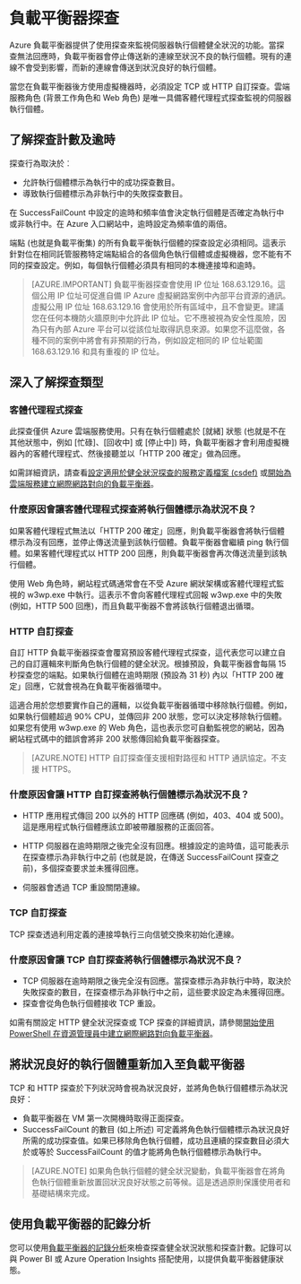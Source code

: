 <properties
   pageTitle="負載平衡器自訂探查和監視健全狀況狀態 | Microsoft Azure"
   description="了解如何使用 Azure 負載平衡器的自訂探查，來監視負載平衡器後方的執行個體"
   services="load-balancer"
   documentationCenter="na"
   authors="joaoma"
   manager="carmonm"
   editor=""
   tags="azure-resource-manager"
/>
<tags  
   ms.service="load-balancer"
   ms.devlang="na"
   ms.topic="article"
   ms.tgt_pltfrm="na"
   ms.workload="infrastructure-services"
   ms.date="04/05/2016"
   ms.author="joaoma" />


# 負載平衡器探查

Azure 負載平衡器提供了使用探查來監視伺服器執行個體健全狀況的功能。當探查無法回應時，負載平衡器會停止傳送新的連線至狀況不良的執行個體。現有的連線不會受到影響，而新的連線會傳送到狀況良好的執行個體。

當您在負載平衡器後方使用虛擬機器時，必須設定 TCP 或 HTTP 自訂探查。雲端服務角色 (背景工作角色和 Web 角色) 是唯一具備客體代理程式探查監視的伺服器執行個體。

## 了解探查計數及逾時

探查行為取決於︰
- 允許執行個體標示為執行中的成功探查數目。
- 導致執行個體標示為非執行中的失敗探查數目。

在 SuccessFailCount 中設定的逾時和頻率值會決定執行個體是否確定為執行中或非執行中。在 Azure 入口網站中，逾時設定為頻率值的兩倍。

端點 (也就是負載平衡集) 的所有負載平衡執行個體的探查設定必須相同。這表示針對位在相同託管服務特定端點組合的各個角色執行個體或虛擬機器，您不能有不同的探查設定。例如，每個執行個體必須具有相同的本機連接埠和逾時。


>[AZURE.IMPORTANT] 負載平衡器探查會使用 IP 位址 168.63.129.16。這個公用 IP 位址可促進自備 IP Azure 虛擬網路案例中內部平台資源的通訊。虛擬公用 IP 位址 168.63.129.16 會使用於所有區域中，且不會變更。建議您在任何本機防火牆原則中允許此 IP 位址。它不應被視為安全性風險，因為只有內部 Azure 平台可以從該位址取得訊息來源。如果您不這麼做，各種不同的案例中將會有非預期的行為，例如設定相同的 IP 位址範圍 168.63.129.16 和具有重複的 IP 位址。


## 深入了解探查類型

### 客體代理程式探查

此探查僅供 Azure 雲端服務使用。只有在執行個體處於 [就緒] 狀態 (也就是不在其他狀態中，例如 [忙碌]、[回收中] 或 [停止中]) 時，負載平衡器才會利用虛擬機器內的客體代理程式、然後接聽並以「HTTP 200 確定」做為回應。

如需詳細資訊，請查看[設定適用於健全狀況探查的服務定義檔案 (csdef)](https://msdn.microsoft.com/library/azure/jj151530.asp) 或[開始為雲端服務建立網際網路對向的負載平衡器](load-balancer-get-started-internet-classic-cloud.md#check-load-balancer-health-status-for-cloud-services)。

### 什麼原因會讓客體代理程式探查將執行個體標示為狀況不良？

如果客體代理程式無法以「HTTP 200 確定」回應，則負載平衡器會將執行個體標示為沒有回應，並停止傳送流量到該執行個體。負載平衡器會繼續 ping 執行個體。如果客體代理程式以 HTTP 200 回應，則負載平衡器會再次傳送流量到該執行個體。

使用 Web 角色時，網站程式碼通常會在不受 Azure 網狀架構或客體代理程式監視的 w3wp.exe 中執行。這表示不會向客體代理程式回報 w3wp.exe 中的失敗 (例如，HTTP 500 回應)，而且負載平衡器不會將該執行個體退出循環。


### HTTP 自訂探查

自訂 HTTP 負載平衡器探查會覆寫預設客體代理程式探查，這代表您可以建立自己的自訂邏輯來判斷角色執行個體的健全狀況。根據預設，負載平衡器會每隔 15 秒探查您的端點。如果執行個體在逾時期限 (預設為 31 秒) 內以「HTTP 200 確定」回應，它就會視為在負載平衡器循環中。

這適合用於您想要實作自己的邏輯，以從負載平衡器循環中移除執行個體。例如，如果執行個體超過 90% CPU，並傳回非 200 狀態，您可以決定移除執行個體。如果您有使用 w3wp.exe 的 Web 角色，這也表示您可自動監視您的網站，因為網站程式碼中的錯誤會將非 200 狀態傳回給負載平衡器探查。

>[AZURE.NOTE] HTTP 自訂探查僅支援相對路徑和 HTTP 通訊協定。不支援 HTTPS。


### 什麼原因會讓 HTTP 自訂探查將執行個體標示為狀況不良？

- HTTP 應用程式傳回 200 以外的 HTTP 回應碼 (例如，403、404 或 500)。這是應用程式執行個體應該立即被帶離服務的正面回答。

-  HTTP 伺服器在逾時期限之後完全沒有回應。根據設定的逾時值，這可能表示在探查標示為非執行中之前 (也就是說，在傳送 SuccessFailCount 探查之前)，多個探查要求並未獲得回應。
- 	伺服器會透過 TCP 重設關閉連線。

### TCP 自訂探查

TCP 探查透過利用定義的連接埠執行三向信號交換來初始化連線。

### 什麼原因會讓 TCP 自訂探查將執行個體標示為狀況不良？

- TCP 伺服器在逾時期限之後完全沒有回應。當探查標示為非執行中時，取決於失敗探查的數目，在探查標示為非執行中之前，這些要求設定為未獲得回應。
- 	探查會從角色執行個體接收 TCP 重設。

如需有關設定 HTTP 健全狀況探查或 TCP 探查的詳細資訊，請參閱[開始使用 PowerShell 在資源管理員中建立網際網路對向負載平衡器](load-balancer-get-started-internet-arm-ps.md#create-lb-rules-nat-rules-a-probe-and-a-load-balancer)。

## 將狀況良好的執行個體重新加入至負載平衡器

TCP 和 HTTP 探查於下列狀況時會視為狀況良好，並將角色執行個體標示為狀況良好：

-  負載平衡器在 VM 第一次開機時取得正面探查。
- SuccessFailCount 的數目 (如上所述) 可定義將角色執行個體標示為狀況良好所需的成功探查值。如果已移除角色執行個體，成功且連續的探查數目必須大於或等於 SuccessFailCount 的值才能將角色執行個體標示為執行中。

>[AZURE.NOTE] 如果角色執行個體的健全狀況變動，負載平衡器會在將角色執行個體重新放置回狀況良好狀態之前等候。這是透過原則保護使用者和基礎結構來完成。

## 使用負載平衡器的記錄分析

您可以使用[負載平衡器的記錄分析](load-balancer-monitor-log.md)來檢查探查健全狀況狀態和探查計數。記錄可以與 Power BI 或 Azure Operation Insights 搭配使用，以提供負載平衡器健康狀態。

<!---HONumber=AcomDC_0427_2016-->